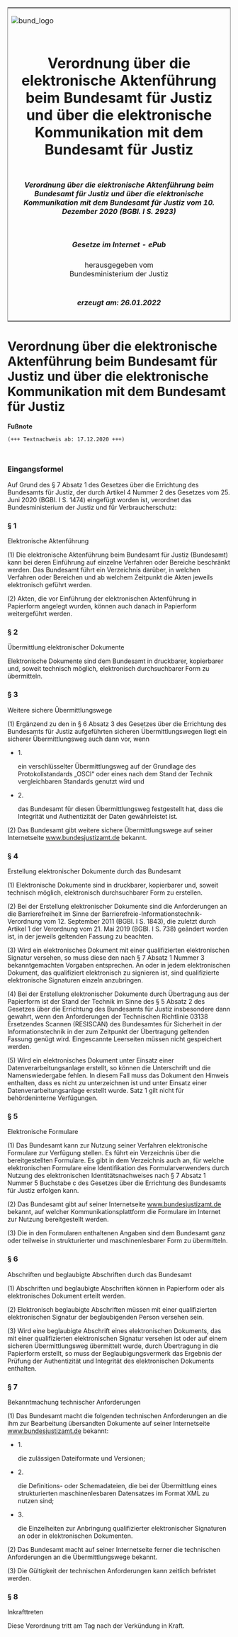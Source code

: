 <span id="DECKBLATT.html"></span>

<table border="0" frame="border" width="100%">

<tr valign="top">

<td align="left">

![bund\_logo](BfJ_2021_Web_de_de.gif)

</td>

<td align="right">

 

</td>

</tr>

<tr align="center" valign="middle">

<td colspan="2">

# Verordnung über die elektronische Aktenführung beim Bundesamt für Justiz und über die elektronische Kommunikation mit dem Bundesamt für Justiz

</td>

</tr>

<tr align="center" valign="middle">

<td colspan="2">

##### Verordnung über die elektronische Aktenführung beim Bundesamt für Justiz und über die elektronische Kommunikation mit dem Bundesamt für Justiz vom 10. Dezember 2020 (BGBl. I S. 2923)

</td>

</tr>

<tr align="center" valign="middle">

<td colspan="2">

  
  

##### Gesetze im Internet - ePub  
  
herausgegeben vom  
Bundesministerium der Justiz

</td>

</tr>

<tr align="center" valign="bottom">

<td colspan="2">

  
  

##### erzeugt am: 26.01.2022

</td>

</tr>

</table>

<span id="BJNR292300020.html"></span>

# Verordnung über die elektronische Aktenführung beim Bundesamt für Justiz und über die elektronische Kommunikation mit dem Bundesamt für Justiz

<div>

  
**Fußnote**

<div class="jnhtml">

<div>

<div class="jurAbsatz">

  

``` 
(+++ Textnachweis ab: 17.12.2020 +++)

 
```

</div>

</div>

</div>

</div>

<span id="BJNR292300020BJNE000100000.html"></span>

### Eingangsformel  

<div>

<div class="jnhtml">

<div>

<div class="jurAbsatz">

Auf Grund des § 7 Absatz 1 des Gesetzes über die Errichtung des
Bundesamts für Justiz, der durch Artikel 4 Nummer 2 des Gesetzes vom 25.
Juni 2020 (BGBl. I S. 1474) eingefügt worden ist, verordnet das
Bundesministerium der Justiz und für Verbraucherschutz:

</div>

</div>

</div>

</div>

<span id="BJNR292300020BJNE000200000.html"></span>

### § 1  
Elektronische Aktenführung

<div>

<div class="jnhtml">

<div>

<div class="jurAbsatz">

(1) Die elektronische Aktenführung beim Bundesamt für Justiz (Bundesamt)
kann bei deren Einführung auf einzelne Verfahren oder Bereiche
beschränkt werden. Das Bundesamt führt ein Verzeichnis darüber, in
welchen Verfahren oder Bereichen und ab welchem Zeitpunkt die Akten
jeweils elektronisch geführt werden.

</div>

<div class="jurAbsatz">

(2) Akten, die vor Einführung der elektronischen Aktenführung in
Papierform angelegt wurden, können auch danach in Papierform
weitergeführt werden.

</div>

</div>

</div>

</div>

<span id="BJNR292300020BJNE000300000.html"></span>

### § 2  
Übermittlung elektronischer Dokumente

<div>

<div class="jnhtml">

<div>

<div class="jurAbsatz">

Elektronische Dokumente sind dem Bundesamt in druckbarer, kopierbarer
und, soweit technisch möglich, elektronisch durchsuchbarer Form zu
übermitteln.

</div>

</div>

</div>

</div>

<span id="BJNR292300020BJNE000400000.html"></span>

### § 3  
Weitere sichere Übermittlungswege

<div>

<div class="jnhtml">

<div>

<div class="jurAbsatz">

(1) Ergänzend zu den in § 6 Absatz 3 des Gesetzes über die Errichtung
des Bundesamts für Justiz aufgeführten sicheren Übermittlungswegen liegt
ein sicherer Übermittlungsweg auch dann vor, wenn

  - 1\.
    
    <div>
    
    ein verschlüsselter Übermittlungsweg auf der Grundlage des
    Protokollstandards „OSCI“ oder eines nach dem Stand der Technik
    vergleichbaren Standards genutzt wird und
    
    </div>

  - 2\.
    
    <div>
    
    das Bundesamt für diesen Übermittlungsweg festgestellt hat, dass die
    Integrität und Authentizität der Daten gewährleistet ist.
    
    </div>

</div>

<div class="jurAbsatz">

(2) Das Bundesamt gibt weitere sichere Übermittlungswege auf seiner
Internetseite
<span style="white-space: nowrap">www.bundesjustizamt.de</span> bekannt.

</div>

</div>

</div>

</div>

<span id="BJNR292300020BJNE000500000.html"></span>

### § 4  
Erstellung elektronischer Dokumente durch das Bundesamt

<div>

<div class="jnhtml">

<div>

<div class="jurAbsatz">

(1) Elektronische Dokumente sind in druckbarer, kopierbarer und, soweit
technisch möglich, elektronisch durchsuchbarer Form zu erstellen.

</div>

<div class="jurAbsatz">

(2) Bei der Erstellung elektronischer Dokumente sind die Anforderungen
an die Barrierefreiheit im Sinne der
Barrierefreie-Informationstechnik-Verordnung vom 12. September 2011
(BGBl. I S. 1843), die zuletzt durch Artikel 1 der Verordnung vom 21.
Mai 2019 (BGBl. I <span style="white-space: nowrap">S. 738)</span>
geändert worden ist, in der jeweils geltenden Fassung zu beachten.

</div>

<div class="jurAbsatz">

(3) Wird ein elektronisches Dokument mit einer qualifizierten
elektronischen Signatur versehen, so muss diese den nach § 7 Absatz 1
Nummer 3 bekanntgemachten Vorgaben entsprechen. An oder in jedem
elektronischen Dokument, das qualifiziert elektronisch zu signieren ist,
sind qualifizierte elektronische Signaturen einzeln anzubringen.

</div>

<div class="jurAbsatz">

(4) Bei der Erstellung elektronischer Dokumente durch Übertragung aus
der Papierform ist der Stand der Technik im Sinne des § 5 Absatz 2 des
Gesetzes über die Errichtung des Bundesamts für Justiz insbesondere dann
gewahrt, wenn den Anforderungen der Technischen Richtlinie 03138
Ersetzendes Scannen (RESISCAN) des Bundesamtes für Sicherheit in der
Informationstechnik in der zum Zeitpunkt der Übertragung geltenden
Fassung genügt wird. Eingescannte Leerseiten müssen nicht gespeichert
werden.

</div>

<div class="jurAbsatz">

(5) Wird ein elektronisches Dokument unter Einsatz einer
Datenverarbeitungsanlage erstellt, so können die Unterschrift und die
Namenswiedergabe fehlen. In diesem Fall muss das Dokument den Hinweis
enthalten, dass es nicht zu unterzeichnen ist und unter Einsatz einer
Datenverarbeitungsanlage erstellt wurde. Satz 1 gilt nicht für
behördeninterne Verfügungen.

</div>

</div>

</div>

</div>

<span id="BJNR292300020BJNE000600000.html"></span>

### § 5  
Elektronische Formulare

<div>

<div class="jnhtml">

<div>

<div class="jurAbsatz">

(1) Das Bundesamt kann zur Nutzung seiner Verfahren elektronische
Formulare zur Verfügung stellen. Es führt ein Verzeichnis über die
bereitgestellten Formulare. Es gibt in dem Verzeichnis auch an, für
welche elektronischen Formulare eine Identifikation des
Formularverwenders durch Nutzung des elektronischen Identitätsnachweises
nach § 7 Absatz 1 Nummer 5 Buchstabe c des Gesetzes über die Errichtung
des Bundesamts für Justiz erfolgen kann.

</div>

<div class="jurAbsatz">

(2) Das Bundesamt gibt auf seiner Internetseite www.bundesjustizamt.de
bekannt, auf welcher Kommunikationsplattform die Formulare im Internet
zur Nutzung bereitgestellt werden.

</div>

<div class="jurAbsatz">

(3) Die in den Formularen enthaltenen Angaben sind dem Bundesamt ganz
oder teilweise in strukturierter und maschinenlesbarer Form zu
übermitteln.

</div>

</div>

</div>

</div>

<span id="BJNR292300020BJNE000700000.html"></span>

### § 6  
Abschriften und beglaubigte Abschriften durch das Bundesamt

<div>

<div class="jnhtml">

<div>

<div class="jurAbsatz">

(1) Abschriften und beglaubigte Abschriften können in Papierform oder
als elektronisches Dokument erteilt werden.

</div>

<div class="jurAbsatz">

(2) Elektronisch beglaubigte Abschriften müssen mit einer qualifizierten
elektronischen Signatur der beglaubigenden Person versehen sein.

</div>

<div class="jurAbsatz">

(3) Wird eine beglaubigte Abschrift eines elektronischen Dokuments, das
mit einer qualifizierten elektronischen Signatur versehen ist oder auf
einem sicheren Übermittlungsweg übermittelt wurde, durch Übertragung in
die Papierform erstellt, so muss der Beglaubigungsvermerk das Ergebnis
der Prüfung der Authentizität und Integrität des elektronischen
Dokuments enthalten.

</div>

</div>

</div>

</div>

<span id="BJNR292300020BJNE000800000.html"></span>

### § 7  
Bekanntmachung technischer Anforderungen

<div>

<div class="jnhtml">

<div>

<div class="jurAbsatz">

(1) Das Bundesamt macht die folgenden technischen Anforderungen an die
ihm zur Bearbeitung übersandten Dokumente auf seiner Internetseite
<span style="white-space: nowrap">www.bundesjustizamt.de</span> bekannt:

  - 1\.
    
    <div>
    
    die zulässigen Dateiformate und Versionen;
    
    </div>

  - 2\.
    
    <div>
    
    die Definitions- oder Schemadateien, die bei der Übermittlung eines
    strukturierten maschinenlesbaren Datensatzes im Format XML zu nutzen
    sind;
    
    </div>

  - 3\.
    
    <div>
    
    die Einzelheiten zur Anbringung qualifizierter elektronischer
    Signaturen an oder in elektronischen Dokumenten.
    
    </div>

</div>

<div class="jurAbsatz">

(2) Das Bundesamt macht auf seiner Internetseite ferner die technischen
Anforderungen an die Übermittlungswege bekannt.

</div>

<div class="jurAbsatz">

(3) Die Gültigkeit der technischen Anforderungen kann zeitlich befristet
werden.

</div>

</div>

</div>

</div>

<span id="BJNR292300020BJNE000900000.html"></span>

### § 8  
Inkrafttreten

<div>

<div class="jnhtml">

<div>

<div class="jurAbsatz">

Diese Verordnung tritt am Tag nach der Verkündung in Kraft.

</div>

</div>

</div>

</div>
